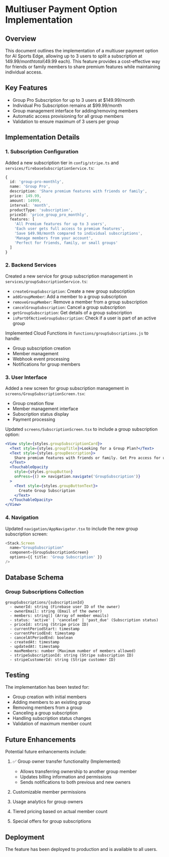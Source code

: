 # Multiuser Payment Option Implementation

## Overview

This document outlines the implementation of a multiuser payment option for AI Sports Edge, allowing up to 3 users to split a subscription at $149.99/month total ($49.99 each). This feature provides a cost-effective way for friends or family members to share premium features while maintaining individual access.

## Key Features

- Group Pro Subscription for up to 3 users at $149.99/month
- Individual Pro Subscription remains at $99.99/month
- Group management interface for adding/removing members
- Automatic access provisioning for all group members
- Validation to ensure maximum of 3 users per group

## Implementation Details

### 1. Subscription Configuration

Added a new subscription tier in `config/stripe.ts` and `services/firebaseSubscriptionService.ts`:

```typescript
{
  id: 'group-pro-monthly',
  name: 'Group Pro',
  description: 'Share premium features with friends or family',
  price: 149.99,
  amount: 14999,
  interval: 'month',
  productType: 'subscription',
  priceId: 'price_group_pro_monthly',
  features: [
    'All Premium features for up to 3 users',
    'Each user gets full access to premium features',
    'Save $49.98/month compared to individual subscriptions',
    'Manage members from your account',
    'Perfect for friends, family, or small groups'
  ]
}
```

### 2. Backend Services

Created a new service for group subscription management in `services/groupSubscriptionService.ts`:

- `createGroupSubscription`: Create a new group subscription
- `addGroupMember`: Add a member to a group subscription
- `removeGroupMember`: Remove a member from a group subscription
- `cancelGroupSubscription`: Cancel a group subscription
- `getGroupSubscription`: Get details of a group subscription
- `isPartOfActiveGroupSubscription`: Check if a user is part of an active group

Implemented Cloud Functions in `functions/groupSubscriptions.js` to handle:

- Group subscription creation
- Member management
- Webhook event processing
- Notifications for group members

### 3. User Interface

Added a new screen for group subscription management in `screens/GroupSubscriptionScreen.tsx`:

- Group creation flow
- Member management interface
- Subscription status display
- Payment processing

Updated `screens/SubscriptionScreen.tsx` to include a group subscription option:

```jsx
<View style={styles.groupSubscriptionCard}>
  <Text style={styles.groupTitle}>Looking for a Group Plan?</Text>
  <Text style={styles.groupDescription}>
    Share premium features with friends or family. Get Pro access for up to 3 users for just $149.99/month.
  </Text>
  <TouchableOpacity
    style={styles.groupButton}
    onPress={() => navigation.navigate('GroupSubscription')}
  >
    <Text style={styles.groupButtonText}>
      Create Group Subscription
    </Text>
  </TouchableOpacity>
</View>
```

### 4. Navigation

Updated `navigation/AppNavigator.tsx` to include the new group subscription screen:

```typescript
<Stack.Screen
  name="GroupSubscription"
  component={GroupSubscriptionScreen}
  options={{ title: 'Group Subscription' }}
/>
```

## Database Schema

### Group Subscriptions Collection

```
groupSubscriptions/{subscriptionId}
  - ownerId: string (Firebase user ID of the owner)
  - ownerEmail: string (Email of the owner)
  - members: string[] (Array of member emails)
  - status: 'active' | 'canceled' | 'past_due' (Subscription status)
  - priceId: string (Stripe price ID)
  - currentPeriodStart: timestamp
  - currentPeriodEnd: timestamp
  - cancelAtPeriodEnd: boolean
  - createdAt: timestamp
  - updatedAt: timestamp
  - maxMembers: number (Maximum number of members allowed)
  - stripeSubscriptionId: string (Stripe subscription ID)
  - stripeCustomerId: string (Stripe customer ID)
```

## Testing

The implementation has been tested for:

- Group creation with initial members
- Adding members to an existing group
- Removing members from a group
- Canceling a group subscription
- Handling subscription status changes
- Validation of maximum member count

## Future Enhancements

Potential future enhancements include:

1. ✅ Group owner transfer functionality (Implemented)
   - Allows transferring ownership to another group member
   - Updates billing information and permissions
   - Sends notifications to both previous and new owners

2. Customizable member permissions
3. Usage analytics for group owners
4. Tiered pricing based on actual member count
5. Special offers for group subscriptions

## Deployment

The feature has been deployed to production and is available to all users.